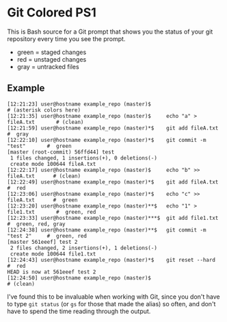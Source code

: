 # Git Colored PS1

This is Bash source for a Git prompt that shows you the status of your git
repository every time you see the prompt.

 - green = staged changes
 - red = unstaged changes
 - gray = untracked files

## Example

~~~
[12:21:23] user@hostname example_repo (master)$                                # (asterisk colors here)
[12:21:35] user@hostname example_repo (master)$     echo "a" > fileA.txt       # (clean)
[12:21:59] user@hostname example_repo (master)*$    git add fileA.txt          #  gray
[12:22:10] user@hostname example_repo (master)*$    git commit -m "test"       #  green
[master (root-commit) 56ffd44] test                 
 1 files changed, 1 insertions(+), 0 deletions(-)   
 create mode 100644 fileA.txt                       
[12:22:17] user@hostname example_repo (master)$     echo "b" >> fileA.txt      # (clean)
[12:22:49] user@hostname example_repo (master)*$    git add fileA.txt          #  red
[12:23:06] user@hostname example_repo (master)*$    echo "c" >> fileA.txt      #  green
[12:23:20] user@hostname example_repo (master)**$   echo "1" > file1.txt       #  green, red
[12:23:33] user@hostname example_repo (master)***$  git add file1.txt          #  green, red, gray
[12:24:38] user@hostname example_repo (master)**$   git commit -m "test 2"     #  green, red
[master 561eeef] test 2                             
 2 files changed, 2 insertions(+), 1 deletions(-)   
 create mode 100644 file1.txt                       
[12:24:43] user@hostname example_repo (master)*$    git reset --hard           #  red
HEAD is now at 561eeef test 2                       
[12:24:50] user@hostname example_repo (master)$                                # (clean)
~~~
 
I've found this to be invaluable when working with Git, since you don't have
to type `git status` (or `gs` for those that made the alias) so often, and
don't have to spend the time reading through the output.
